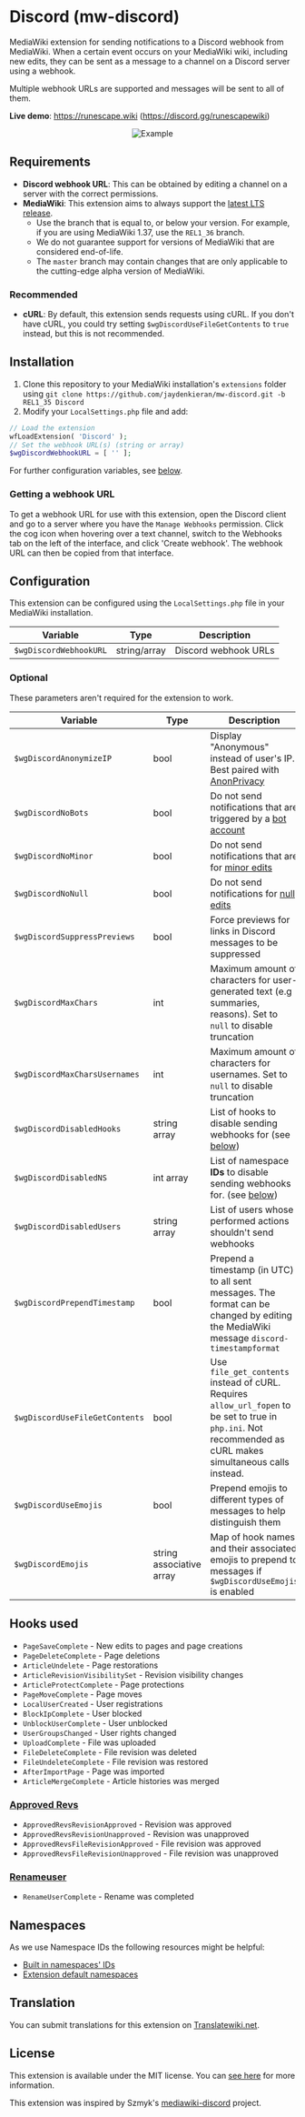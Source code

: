 # Discord (mw-discord)
MediaWiki extension for sending notifications to a Discord webhook from MediaWiki. When a certain event occurs on your MediaWiki wiki, including new edits, they can be sent as a message to a channel on a Discord server using a webhook.

Multiple webhook URLs are supported and messages will be sent to all of them.

**Live demo**: https://runescape.wiki (https://discord.gg/runescapewiki)

<p align="center">
  <img src="https://i.imgur.com/tCehglJ.png" alt="Example"/>
</p>

## Requirements
- **Discord webhook URL**: This can be obtained by editing a channel on a server with the correct permissions.
- **MediaWiki**: This extension aims to always support the [latest LTS release](https://www.mediawiki.org/wiki/Version_lifecycle).
  - Use the branch that is equal to, or below your version. For example, if you are using MediaWiki 1.37, use the `REL1_36` branch.
  - We do not guarantee support for versions of MediaWiki that are considered end-of-life.
  - The `master` branch may contain changes that are only applicable to the cutting-edge alpha version of MediaWiki.

### Recommended
- **cURL**: By default, this extension sends requests using cURL. If you don't have cURL, you could try setting `$wgDiscordUseFileGetContents` to `true` instead, but this is not recommended.

## Installation

1. Clone this repository to your MediaWiki installation's `extensions` folder using `git clone https://github.com/jaydenkieran/mw-discord.git -b REL1_35 Discord`
2. Modify your `LocalSettings.php` file and add:

```php
// Load the extension
wfLoadExtension( 'Discord' );
// Set the webhook URL(s) (string or array)
$wgDiscordWebhookURL = [ '' ];
```

For further configuration variables, see [below](#configuration).

### Getting a webhook URL
To get a webhook URL for use with this extension, open the Discord client and go to a server where you have the `Manage Webhooks` permission. Click the cog icon when hovering over a text channel, switch to the Webhooks tab on the left of the interface, and click 'Create webhook'. The webhook URL can then be copied from that interface.

## Configuration
This extension can be configured using the `LocalSettings.php` file in your MediaWiki installation.

| Variable | Type | Description |
| --- | --- | --- |
| `$wgDiscordWebhookURL` | string/array | Discord webhook URLs

### Optional
These parameters aren't required for the extension to work.

| Variable | Type | Description | Default |
| --- | --- | --- | --- |
| `$wgDiscordAnonymizeIP` | bool | Display "Anonymous" instead of user's IP. Best paired with [AnonPrivacy](https://www.mediawiki.org/wiki/Extension:AnonPrivacy) | `false`
| `$wgDiscordNoBots` | bool | Do not send notifications that are triggered by a [bot account](https://www.mediawiki.org/wiki/Manual:Bots) | `true`
| `$wgDiscordNoMinor` | bool | Do not send notifications that are for [minor edits](https://meta.wikimedia.org/wiki/Help:Minor_edit) | `false`
| `$wgDiscordNoNull` | bool | Do not send notifications for [null edits](https://www.mediawiki.org/wiki/Manual:Purge#Null_edits) | `true`
| `$wgDiscordSuppressPreviews` | bool | Force previews for links in Discord messages to be suppressed | `true`
| `$wgDiscordMaxChars` | int | Maximum amount of characters for user-generated text (e.g summaries, reasons). Set to `null` to disable truncation | `null`
| `$wgDiscordMaxCharsUsernames` | int | Maximum amount of characters for usernames. Set to `null` to disable truncation | `25`
| `$wgDiscordDisabledHooks` | string array | List of hooks to disable sending webhooks for (see [below](#hooks-used)) | `[]`
| `$wgDiscordDisabledNS` | int array | List of namespace **IDs** to disable sending webhooks for. (see [below](#namespaces)) | `[]`
| `$wgDiscordDisabledUsers` | string array | List of users whose performed actions shouldn't send webhooks | `[]`
| `$wgDiscordPrependTimestamp` | bool | Prepend a timestamp (in UTC) to all sent messages. The format can be changed by editing the MediaWiki message `discord-timestampformat` | `false`
| `$wgDiscordUseFileGetContents` | bool | Use `file_get_contents` instead of cURL. Requires `allow_url_fopen` to be set to true in `php.ini`. Not recommended as cURL makes simultaneous calls instead. | `false`
| `$wgDiscordUseEmojis` | bool | Prepend emojis to different types of messages to help distinguish them | `false`
| `$wgDiscordEmojis` | string associative array | Map of hook names and their associated emojis to prepend to messages if `$wgDiscordUseEmojis` is enabled | See [extension.json](/extension.json#L30)

## Hooks used
- `PageSaveComplete` - New edits to pages and page creations
- `PageDeleteComplete` - Page deletions
- `ArticleUndelete` - Page restorations
- `ArticleRevisionVisibilitySet` - Revision visibility changes
- `ArticleProtectComplete` - Page protections
- `PageMoveComplete` - Page moves
- `LocalUserCreated` - User registrations
- `BlockIpComplete` - User blocked
- `UnblockUserComplete` - User unblocked
- `UserGroupsChanged` - User rights changed
- `UploadComplete` - File was uploaded
- `FileDeleteComplete` - File revision was deleted
- `FileUndeleteComplete` - File revision was restored
- `AfterImportPage` - Page was imported
- `ArticleMergeComplete` - Article histories was merged

### [Approved Revs](https://www.mediawiki.org/wiki/Extension:Approved_Revs)
- `ApprovedRevsRevisionApproved` - Revision was approved
- `ApprovedRevsRevisionUnapproved` - Revision was unapproved
- `ApprovedRevsFileRevisionApproved` - File revision was approved
- `ApprovedRevsFileRevisionUnapproved` - File revision was unapproved

### [Renameuser](https://www.mediawiki.org/wiki/Extension:Renameuser)
- `RenameUserComplete` - Rename was completed

## Namespaces
As we use Namespace IDs the following resources might be helpful:
- [Built in namespaces' IDs](https://www.mediawiki.org/wiki/Manual:Namespace#Built-in_namespaces)
- [Extension default namespaces](https://www.mediawiki.org/wiki/Extension_default_namespaces)

## Translation
You can submit translations for this extension on [Translatewiki.net](https://translatewiki.net/wiki/Special:Translate/mwgithub-mw-discord).

## License
This extension is available under the MIT license. You can [see here](LICENSE) for more information.

This extension  was inspired by Szmyk's [mediawiki-discord](https://github.com/Szmyk/mediawiki-discord) project.
